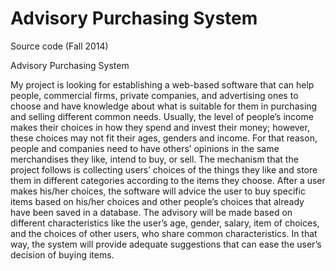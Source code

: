 # Advisory Purchasing System
Source code (Fall 2014)

Advisory Purchasing System

My project is looking for establishing a web-based software that can help people, commercial firms, private companies, and advertising ones to choose and have knowledge about what is suitable for them in purchasing and selling different common needs. Usually, the level of people’s income makes their choices in how they spend and invest their money; however, these choices may not fit their ages, genders and income. For that reason, people and companies need to have others’ opinions in the same merchandises they like, intend to buy, or sell. The mechanism that the project follows is collecting users’ choices of the things they like and store them in different categories according to the items they choose. After a user makes his/her choices, the software will advice the user to buy specific items based on his/her choices and other people’s choices that already have been saved in a database. The advisory will be made based on different characteristics like the user’s age, gender, salary, item of choices, and the choices of other users, who share common characteristics. In that way, the system will provide adequate suggestions that can ease the user’s decision of buying items.
